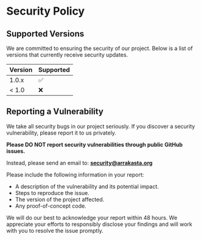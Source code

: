 # Security Policy

## Supported Versions

We are committed to ensuring the security of our project. Below is a list of versions that currently receive security updates.

| Version | Supported          |
| ------- | ------------------ |
| 1.0.x   | :white_check_mark: |
| < 1.0   | :x:                |

## Reporting a Vulnerability

We take all security bugs in our project seriously. If you discover a security vulnerability, please report it to us privately.

**Please DO NOT report security vulnerabilities through public GitHub issues.**

Instead, please send an email to:
**security@arrakasta.org**

Please include the following information in your report:

* A description of the vulnerability and its potential impact.
* Steps to reproduce the issue.
* The version of the project affected.
* Any proof-of-concept code.

We will do our best to acknowledge your report within 48 hours. We appreciate your efforts to responsibly disclose your findings and will work with you to resolve the issue promptly.

